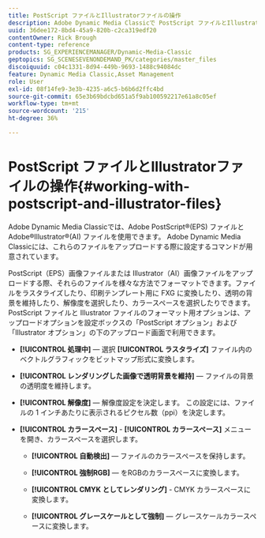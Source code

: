 ```yaml
---
title: PostScript ファイルとIllustratorファイルの操作
description: Adobe Dynamic Media Classicで PostScript ファイルとIllustratorファイルを使用する方法を説明します。
uuid: 36dee172-8bd4-45a9-820b-c2ca319edf20
contentOwner: Rick Brough
content-type: reference
products: SG_EXPERIENCEMANAGER/Dynamic-Media-Classic
geptopics: SG_SCENESEVENONDEMAND_PK/categories/master_files
discoiquuid: c04c1331-8d94-449b-9693-1488c94084dc
feature: Dynamic Media Classic,Asset Management
role: User
exl-id: 08f14fe9-3e3b-4235-a6c5-b6b6d2ffc4bd
source-git-commit: 65e3b69bdcbd651a5f9ab100592217e61a8c05ef
workflow-type: tm+mt
source-wordcount: '215'
ht-degree: 36%

---
```


# PostScript ファイルとIllustratorファイルの操作{#working-with-postscript-and-illustrator-files}

Adobe Dynamic Media Classicでは、Adobe PostScript®(EPS) ファイルとAdobe®Illustrator®(AI) ファイルを使用できます。 Adobe Dynamic Media Classicには、これらのファイルをアップロードする際に設定するコマンドが用意されています。

PostScript（EPS）画像ファイルまたは Illustrator（AI）画像ファイルをアップロードする際、それらのファイルを様々な方法でフォーマットできます。ファイルをラスタライズしたり、印刷テンプレート用に FXG に変換したり、透明の背景を維持したり、解像度を選択したり、カラースペースを選択したりできます。PostScript ファイルと Illustrator ファイルのフォーマット用オプションは、アップロードオプションを設定ボックスの「PostScript オプション」および「Illustrator オプション」の下のアップロード画面で利用できます。

* **[!UICONTROL 処理中]**  — 選択 **[!UICONTROL ラスタライズ]** ファイル内のベクトルグラフィックをビットマップ形式に変換します。

* **[!UICONTROL レンダリングした画像で透明背景を維持]**  — ファイルの背景の透明度を維持します。

* **[!UICONTROL 解像度]**  — 解像度設定を決定します。 この設定には、ファイルの 1 インチあたりに表示されるピクセル数（ppi）を決定します。

* **[!UICONTROL カラースペース]** - **[!UICONTROL カラースペース]** メニューを開き、カラースペースを選択します。

   * **[!UICONTROL 自動検出]**  — ファイルのカラースペースを保持します。

   * **[!UICONTROL 強制RGB]**  — をRGBのカラースペースに変換します。

   * **[!UICONTROL CMYK としてレンダリング]** - CMYK カラースペースに変換します。

   * **[!UICONTROL グレースケールとして強制]**  — グレースケールカラースペースに変換します。
